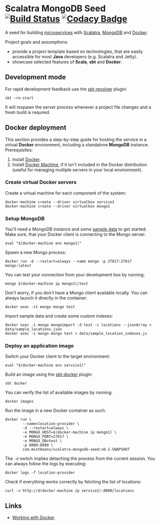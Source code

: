 # Scalatra MongoDB Seed [![Build Status](https://travis-ci.org/sbilinski/scalatra-mongodb-seed.svg?branch=master)](https://travis-ci.org/sbilinski/scalatra-mongodb-seed) [![Codacy Badge](https://www.codacy.com/project/badge/cd005fb9e3ad402eb5b567da4687a356)](https://www.codacy.com/app/sbilinski/scalatra-mongodb-seed)

A seed for building [microservices](http://martinfowler.com/articles/microservices.html) with [Scalatra](http://www.scalatra.org/),
 [MongoDB](http://www.mongodb.org/) and [Docker](https://www.docker.com/).

Project goals and assumptions:

   * provide a project template based on technologies, that are easily accessible for most **Java** developers (e.g. Scalatra and Jetty).
   * showcase selected features of **Scala**, **sbt** and **Docker**.

## Development mode

For rapid development feedback use the [sbt-revolver](https://github.com/spray/sbt-revolver) plugin:

    sbt ~re-start

It will respawn the server process whenever a project file changes and a fresh build is required. 

## Docker deployment

This section provides a step-by-step guide for hosting the service in a virtual **Docker** environment, including a standalone **MongoDB** instance. Prerequisites:

1. Install [Docker](https://docs.docker.com/installation/). 
2. Install [Docker Machine](https://docs.docker.com/machine/), if it isn't included in the Docker distribution (useful for managing multiple servers in your local environment). 

### Create virtual Docker servers

Create a virtual machine for each component of the system:

    docker-machine create --driver virtualbox service1
    docker-machine create --driver virtualbox mongo1

### Setup MongoDB

You'll need a MongoDB instance and some [sample data](data/) to get started. Make sure, that your Docker client is connecting to the Mongo server:

    eval "$(docker-machine env mongo1)"
    
Spawn a new Mongo process:

    docker run -d --restart=always --name mongo -p 27017:27017 mongo:latest    

You can test your connection from your development box by running:

    mongo $(docker-machine ip mongo1)/test

Don't worry, if you don't have a Mongo client available locally. You can always launch it directly in the container: 

    docker exec -it mongo mongo test

Import sample data and create some custom indexes:

    docker exec -i mongo mongoimport -d test -c locations --jsonArray < data/sample_locations.json
    docker exec -i mongo mongo test < data/sample_location_indexes.js
    
### Deploy an application image

Switch your Docker client to the target environment: 

    eval "$(docker-machine env service1)"

Build an image using the [sbt-docker](https://github.com/marcuslonnberg/sbt-docker) plugin:

    sbt docker

You can verify the list of available images by running:

    docker images

Run the image in a new Docker container as such:

    docker run \
            --name=location-provider \
            -d --restart=always \
            -e MONGO_HOST=$(docker-machine ip mongo1) \
            -e MONGO_PORT=27017 \
            -e MONGO_DB=test \
            -p 8080:8080 \
            com.mintbeans/scalatra-mongodb-seed:v0.1-SNAPSHOT

The `-d` switch implies detaching the process from the current session. You can always follow the logs by executing:

    docker logs -f location-provider

Check if everything works correctly by fetching the list of locations:

    curl -v http://$(docker-machine ip service1):8080/locations

## Links

* [Working with Docker](http://docs.docker.com/introduction/working-with-docker/).
